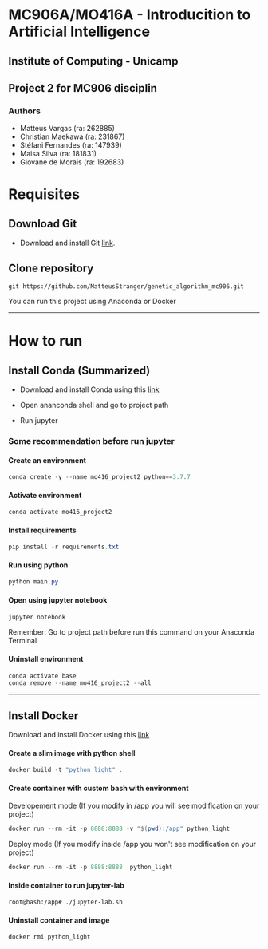 # MC906A/MO416A - Introducition to Artificial Intelligence
## Institute of Computing - Unicamp

## Project 2 for MC906 disciplin

### Authors

- Matteus Vargas (ra: 262885)
- Christian Maekawa (ra: 231867)
- Stéfani Fernandes (ra: 147939)
- Maisa Silva (ra: 181831)
- Giovane de Morais (ra: 192683)


# Requisites
## Download Git

* Download and install Git [link](https://git-scm.com/).

## Clone repository
`````
git https://github.com/MatteusStranger/genetic_algorithm_mc906.git
`````



You can run this project using Anaconda or Docker

---

# How to run
## Install Conda (Summarized)

* Download and install Conda using this [link](https://docs.conda.io/projects/conda/en/latest/user-guide/install/index.html#installing-conda-on-a-system-that-has-other-python-installations-or-packages)

* Open ananconda shell and go to project path

* Run jupyter

###  Some recommendation before run jupyter

#### Create an environment
`````powershell
conda create -y --name mo416_project2 python==3.7.7 
`````

#### Activate environment
`````powershell
conda activate mo416_project2
`````

#### Install requirements
`````powershell
pip install -r requirements.txt
`````

#### Run using python
`````powershell
python main.py
`````

#### Open using jupyter notebook

`````powershell
jupyter notebook
`````
Remember: Go to project path before run this command on your Anaconda Terminal


#### Uninstall environment
`````powershell
conda activate base
conda remove --name mo416_project2 --all
`````

---

## Install Docker

  Download and install Docker using this [link](https://www.docker.com/products/docker-desktop)

#### Create a slim image with python shell

`````powershell
docker build -t "python_light" .
`````

#### Create container with custom bash with environment
Developement mode (If you modify in /app you will see modification on your project)
`````powershell
docker run --rm -it -p 8888:8888 -v "$(pwd):/app" python_light
`````

Deploy mode (If you modify inside /app you won't see modification on your project)
`````powershell
docker run --rm -it -p 8888:8888  python_light
`````

#### Inside container to run jupyter-lab 

`````bash
root@hash:/app# ./jupyter-lab.sh
`````

#### Uninstall container and image 
`````powershell
docker rmi python_light
`````